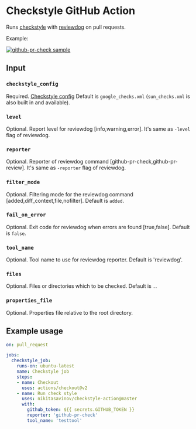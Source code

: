 # Checkstyle GitHub Action

Runs [checkstyle](https://github.com/checkstyle/checkstyle) with [reviewdog](https://github.com/reviewdog/reviewdog) on pull requests.

Example:

[![github-pr-check sample](https://user-images.githubusercontent.com/6826684/107879090-1a1c0500-6ed7-11eb-9260-14acdc94ad36.png)](https://github.com/nikitasavinov/checkstyle-action/pull/2/files)


## Input

### `checkstyle_config`

Required. [Checkstyle config](https://checkstyle.sourceforge.io/config.html)
Default is `google_checks.xml` (`sun_checks.xml` is also built in and available).

### `level`

Optional. Report level for reviewdog [info,warning,error].
It's same as `-level` flag of reviewdog.

### `reporter`

Optional. Reporter of reviewdog command [github-pr-check,github-pr-review].
It's same as `-reporter` flag of reviewdog.

### `filter_mode`

Optional. Filtering mode for the reviewdog command [added,diff_context,file,nofilter].
Default is `added`.

### `fail_on_error`

Optional.  Exit code for reviewdog when errors are found [true,false].
Default is `false`.

### `tool_name`
    
Optional. Tool name to use for reviewdog reporter.
Default is 'reviewdog'.

### `files`
Optional. Files or directories which to be checked.
Default is `.`.

### `properties_file`
Optional. Properties file relative to the root directory.

## Example usage

``` yml
on: pull_request

jobs:
  checkstyle_job:
    runs-on: ubuntu-latest
    name: Checkstyle job
    steps:
    - name: Checkout
      uses: actions/checkout@v2
    - name: Run check style
      uses: nikitasavinov/checkstyle-action@master
      with:
        github_token: ${{ secrets.GITHUB_TOKEN }}
        reporter: 'github-pr-check'
        tool_name: 'testtool'
```
